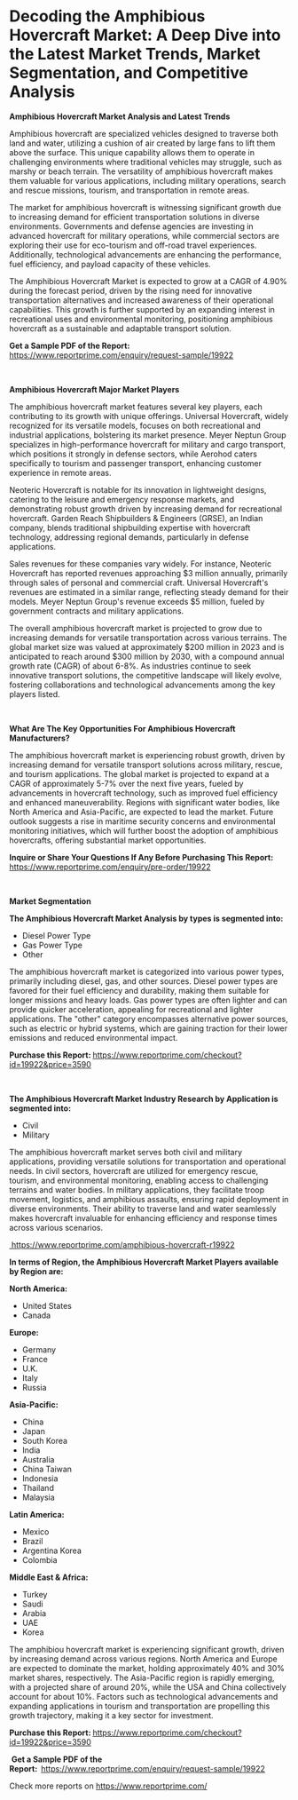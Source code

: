 <p><h1>Decoding the Amphibious Hovercraft Market: A Deep Dive into the Latest Market Trends, Market Segmentation, and Competitive Analysis</h1></p><p><strong>Amphibious Hovercraft Market Analysis and Latest Trends</strong></p>
<p><p>Amphibious hovercraft are specialized vehicles designed to traverse both land and water, utilizing a cushion of air created by large fans to lift them above the surface. This unique capability allows them to operate in challenging environments where traditional vehicles may struggle, such as marshy or beach terrain. The versatility of amphibious hovercraft makes them valuable for various applications, including military operations, search and rescue missions, tourism, and transportation in remote areas.</p><p>The market for amphibious hovercraft is witnessing significant growth due to increasing demand for efficient transportation solutions in diverse environments. Governments and defense agencies are investing in advanced hovercraft for military operations, while commercial sectors are exploring their use for eco-tourism and off-road travel experiences. Additionally, technological advancements are enhancing the performance, fuel efficiency, and payload capacity of these vehicles.</p><p>The Amphibious Hovercraft Market is expected to grow at a CAGR of 4.90% during the forecast period, driven by the rising need for innovative transportation alternatives and increased awareness of their operational capabilities. This growth is further supported by an expanding interest in recreational uses and environmental monitoring, positioning amphibious hovercraft as a sustainable and adaptable transport solution.</p></p>
<p><strong>Get a Sample PDF of the Report:&nbsp;</strong> <a href="https://www.reportprime.com/enquiry/request-sample/19922?utm_campaign=2218&utm_medium=2&utm_source=Github&utm_content=ia&utm_term=17032025&utm_id=amphibious-hovercraft">https://www.reportprime.com/enquiry/request-sample/19922</a></p>
<p>&nbsp;</p>
<p><strong>Amphibious Hovercraft Major Market Players</strong></p>
<p><p>The amphibious hovercraft market features several key players, each contributing to its growth with unique offerings. Universal Hovercraft, widely recognized for its versatile models, focuses on both recreational and industrial applications, bolstering its market presence. Meyer Neptun Group specializes in high-performance hovercraft for military and cargo transport, which positions it strongly in defense sectors, while Aerohod caters specifically to tourism and passenger transport, enhancing customer experience in remote areas.</p><p>Neoteric Hovercraft is notable for its innovation in lightweight designs, catering to the leisure and emergency response markets, and demonstrating robust growth driven by increasing demand for recreational hovercraft. Garden Reach Shipbuilders & Engineers (GRSE), an Indian company, blends traditional shipbuilding expertise with hovercraft technology, addressing regional demands, particularly in defense applications.</p><p>Sales revenues for these companies vary widely. For instance, Neoteric Hovercraft has reported revenues approaching $3 million annually, primarily through sales of personal and commercial craft. Universal Hovercraft's revenues are estimated in a similar range, reflecting steady demand for their models. Meyer Neptun Group's revenue exceeds $5 million, fueled by government contracts and military applications.</p><p>The overall amphibious hovercraft market is projected to grow due to increasing demands for versatile transportation across various terrains. The global market size was valued at approximately $200 million in 2023 and is anticipated to reach around $300 million by 2030, with a compound annual growth rate (CAGR) of about 6-8%. As industries continue to seek innovative transport solutions, the competitive landscape will likely evolve, fostering collaborations and technological advancements among the key players listed.</p></p>
<p>&nbsp;</p>
<p><strong>What Are The Key Opportunities For Amphibious Hovercraft Manufacturers?</strong></p>
<p><p>The amphibious hovercraft market is experiencing robust growth, driven by increasing demand for versatile transport solutions across military, rescue, and tourism applications. The global market is projected to expand at a CAGR of approximately 5-7% over the next five years, fueled by advancements in hovercraft technology, such as improved fuel efficiency and enhanced maneuverability. Regions with significant water bodies, like North America and Asia-Pacific, are expected to lead the market. Future outlook suggests a rise in maritime security concerns and environmental monitoring initiatives, which will further boost the adoption of amphibious hovercrafts, offering substantial market opportunities.</p></p>
<p><strong>Inquire or Share Your Questions If Any Before Purchasing This Report:</strong> <a href="https://www.reportprime.com/enquiry/pre-order/19922?utm_campaign=2218&utm_medium=2&utm_source=Github&utm_content=ia&utm_term=17032025&utm_id=amphibious-hovercraft">https://www.reportprime.com/enquiry/pre-order/19922</a></p>
<p>&nbsp;</p>
<p><strong>Market Segmentation</strong></p>
<p><strong>The Amphibious Hovercraft Market Analysis by types is segmented into:</strong></p>
<p><ul><li>Diesel Power Type</li><li>Gas Power Type</li><li>Other</li></ul></p>
<p><p>The amphibious hovercraft market is categorized into various power types, primarily including diesel, gas, and other sources. Diesel power types are favored for their fuel efficiency and durability, making them suitable for longer missions and heavy loads. Gas power types are often lighter and can provide quicker acceleration, appealing for recreational and lighter applications. The "other" category encompasses alternative power sources, such as electric or hybrid systems, which are gaining traction for their lower emissions and reduced environmental impact.</p></p>
<p><strong>Purchase this Report:&nbsp;</strong><a href="https://www.reportprime.com/checkout?id=19922&price=3590&utm_campaign=2218&utm_medium=2&utm_source=Github&utm_content=ia&utm_term=17032025&utm_id=amphibious-hovercraft">https://www.reportprime.com/checkout?id=19922&price=3590</a></p>
<p>&nbsp;</p>
<p><strong>The Amphibious Hovercraft Market Industry Research by Application is segmented into:</strong></p>
<p><ul><li>Civil</li><li>Military</li></ul></p>
<p><p>The amphibious hovercraft market serves both civil and military applications, providing versatile solutions for transportation and operational needs. In civil sectors, hovercraft are utilized for emergency rescue, tourism, and environmental monitoring, enabling access to challenging terrains and water bodies. In military applications, they facilitate troop movement, logistics, and amphibious assaults, ensuring rapid deployment in diverse environments. Their ability to traverse land and water seamlessly makes hovercraft invaluable for enhancing efficiency and response times across various scenarios.</p></p>
<p><a href="https://www.reportprime.com/amphibious-hovercraft-r19922?utm_campaign=2218&utm_medium=2&utm_source=Github&utm_content=ia&utm_term=17032025&utm_id=amphibious-hovercraft">&nbsp;https://www.reportprime.com/amphibious-hovercraft-r19922</a></p>
<p><strong>In terms of Region, the Amphibious Hovercraft Market Players available by Region are:</strong></p>
<p>
    <p> <strong> North America: </strong>
        <ul>
            <li>United States</li>
            <li>Canada</li>
        </ul>
        </p> 
    <p> <strong> Europe: </strong>
        <ul>
            <li>Germany</li>
            <li>France</li>
            <li>U.K.</li>
            <li>Italy</li>
            <li>Russia</li>
        </ul>
        </p> 
    <p> <strong> Asia-Pacific: </strong>
        <ul>
            <li>China</li>
            <li>Japan</li>
            <li>South Korea</li>
            <li>India</li>
            <li>Australia</li>
            <li>China Taiwan</li>
            <li>Indonesia</li>
            <li>Thailand</li>
            <li>Malaysia</li>
        </ul>
        </p> 
    <p> <strong> Latin America: </strong>
        <ul>
            <li>Mexico</li>
            <li>Brazil</li>
            <li>Argentina Korea</li>
            <li>Colombia</li>
        </ul>
        </p> 
    <p> <strong> Middle East & Africa: </strong>
        <ul>
            <li>Turkey</li>
            <li>Saudi</li>
            <li>Arabia</li>
            <li>UAE</li>
            <li>Korea</li>
        </ul>
    </p>
    </p>
<p><p>The amphibiou hovercraft market is experiencing significant growth, driven by increasing demand across various regions. North America and Europe are expected to dominate the market, holding approximately 40% and 30% market shares, respectively. The Asia-Pacific region is rapidly emerging, with a projected share of around 20%, while the USA and China collectively account for about 10%. Factors such as technological advancements and expanding applications in tourism and transportation are propelling this growth trajectory, making it a key sector for investment.</p></p>
<p><strong>Purchase this Report: </strong><a href="https://www.reportprime.com/checkout?id=19922&price=3590&utm_campaign=2218&utm_medium=2&utm_source=Github&utm_content=ia&utm_term=17032025&utm_id=amphibious-hovercraft">https://www.reportprime.com/checkout?id=19922&price=3590</a></p>
<p>&nbsp;<strong>Get a Sample PDF of the Report:&nbsp;&nbsp;</strong><a href="https://www.reportprime.com/enquiry/request-sample/19922?utm_campaign=2218&utm_medium=2&utm_source=Github&utm_content=ia&utm_term=17032025&utm_id=amphibious-hovercraft">https://www.reportprime.com/enquiry/request-sample/19922</a></p>
<p><strong></strong></p>
<p>Check more reports on <a href="https://www.reportprime.com/?utm_campaign=2218&utm_medium=2&utm_source=Github&utm_content=ia&utm_term=17032025&utm_id=amphibious-hovercraft">https://www.reportprime.com/</a></p>